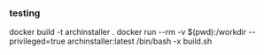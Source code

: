 



### testing
docker build -t archinstaller .
docker run --rm -v $(pwd):/workdir --privileged=true archinstaller:latest /bin/bash -x build.sh